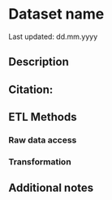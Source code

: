 # Dataset name

Last updated: dd.mm.yyyy

## Description



## Citation: 


## ETL Methods

### Raw data access


### Transformation


## Additional notes

